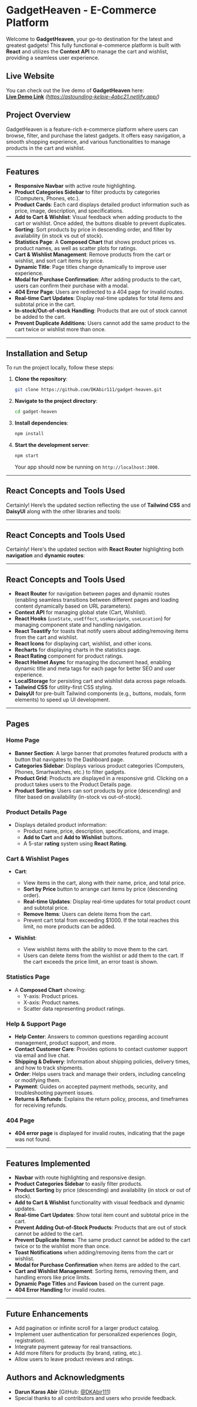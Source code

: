 # GadgetHeaven - E-Commerce Platform

Welcome to **GadgetHeaven**, your go-to destination for the latest and greatest gadgets! This fully functional e-commerce platform is built with **React** and utilizes the **Context API** to manage the cart and wishlist, providing a seamless user experience.

## Live Website

You can check out the live demo of **GadgetHeaven** here:  
**[Live Demo Link](#)** *(https://astounding-kelpie-4abc21.netlify.app/)*

## Project Overview

GadgetHeaven is a feature-rich e-commerce platform where users can browse, filter, and purchase the latest gadgets. It offers easy navigation, a smooth shopping experience, and various functionalities to manage products in the cart and wishlist.

---

## Features

- **Responsive Navbar** with active route highlighting.
- **Product Categories Sidebar** to filter products by categories (Computers, Phones, etc.).
- **Product Cards**: Each card displays detailed product information such as price, image, description, and specifications.
- **Add to Cart & Wishlist**: Visual feedback when adding products to the cart or wishlist. Once added, the buttons disable to prevent duplicates.
- **Sorting**: Sort products by price in descending order, and filter by availability (in stock vs out of stock).
- **Statistics Page**: A **Composed Chart** that shows product prices vs. product names, as well as scatter plots for ratings.
- **Cart & Wishlist Management**: Remove products from the cart or wishlist, and sort cart items by price.
- **Dynamic Title**: Page titles change dynamically to improve user experience.
- **Modal for Purchase Confirmation**: After adding products to the cart, users can confirm their purchase with a modal.
- **404 Error Page**: Users are redirected to a 404 page for invalid routes.
- **Real-time Cart Updates**: Display real-time updates for total items and subtotal price in the cart.
- **In-stock/Out-of-stock Handling**: Products that are out of stock cannot be added to the cart.
- **Prevent Duplicate Additions**: Users cannot add the same product to the cart twice or wishlist more than once.

---

## Installation and Setup

To run the project locally, follow these steps:

1. **Clone the repository**:
   ```bash
   git clone https://github.com/DKAbir111/gadget-heaven.git
   ```

2. **Navigate to the project directory**:
   ```bash
   cd gadget-heaven
   ```

3. **Install dependencies**:
   ```bash
   npm install
   ```

4. **Start the development server**:
   ```bash
   npm start
   ```

   Your app should now be running on `http://localhost:3000`.

---

## React Concepts and Tools Used

Certainly! Here’s the updated section reflecting the use of **Tailwind CSS** and **DaisyUI** along with the other libraries and tools:

---

## React Concepts and Tools Used

Certainly! Here's the updated section with **React Router** highlighting both **navigation** and **dynamic routes**:

---

## React Concepts and Tools Used

- **React Router** for navigation between pages and dynamic routes (enabling seamless transitions between different pages and loading content dynamically based on URL parameters).
- **Context API** for managing global state (Cart, Wishlist).
- **React Hooks** (`useState`, `useEffect`, `useNavigate`, `useLocation`) for managing component state and handling navigation.
- **React Toastify** for toasts that notify users about adding/removing items from the cart and wishlist.
- **React Icons** for displaying cart, wishlist, and other icons.
- **Recharts** for displaying charts in the statistics page.
- **React Rating** component for product ratings.
- **React Helmet Async** for managing the document head, enabling dynamic title and meta tags for each page for better SEO and user experience.
- **LocalStorage** for persisting cart and wishlist data across page reloads.
- **Tailwind CSS** for utility-first CSS styling.
- **DaisyUI** for pre-built Tailwind components (e.g., buttons, modals, form elements) to speed up UI development.


---

## Pages

### Home Page

- **Banner Section**: A large banner that promotes featured products with a button that navigates to the Dashboard page.
- **Categories Sidebar**: Displays various product categories (Computers, Phones, Smartwatches, etc.) to filter gadgets.
- **Product Grid**: Products are displayed in a responsive grid. Clicking on a product takes users to the Product Details page.
- **Product Sorting**: Users can sort products by price (descending) and filter based on availability (in-stock vs out-of-stock).

### Product Details Page

- Displays detailed product information:
  - Product name, price, description, specifications, and image.
  - **Add to Cart** and **Add to Wishlist** buttons.
  - A 5-star **rating** system using **React Rating**.

### Cart & Wishlist Pages

- **Cart**:
  - View items in the cart, along with their name, price, and total price.
  - **Sort by Price** button to arrange cart items by price (descending order).
  - **Real-time Updates**: Display real-time updates for total product count and subtotal price.
  - **Remove Items**: Users can delete items from the cart.
  - Prevent cart total from exceeding $1000. If the total reaches this limit, no more products can be added.

- **Wishlist**:
  - View wishlist items with the ability to move them to the cart.
  - Users can delete items from the wishlist or add them to the cart. If the cart exceeds the price limit, an error toast is shown.

### Statistics Page

- A **Composed Chart** showing:
  - Y-axis: Product prices.
  - X-axis: Product names.
  - Scatter data representing product ratings.

### Help & Support Page

- **Help Center**: Answers to common questions regarding account management, product support, and more.
- **Contact Customer Care**: Provides options to contact customer support via email and live chat.
- **Shipping & Delivery**: Information about shipping policies, delivery times, and how to track shipments.
- **Order**: Helps users track and manage their orders, including canceling or modifying them.
- **Payment**: Guides on accepted payment methods, security, and troubleshooting payment issues.
- **Returns & Refunds**: Explains the return policy, process, and timeframes for receiving refunds.

### 404 Page

- **404 error page** is displayed for invalid routes, indicating that the page was not found.

---

## Features Implemented

- **Navbar** with route highlighting and responsive design.
- **Product Categories Sidebar** to easily filter products.
- **Product Sorting** by price (descending) and availability (in stock or out of stock).
- **Add to Cart & Wishlist** functionality with visual feedback and dynamic updates.
- **Real-time Cart Updates**: Show total item count and subtotal price in the cart.
- **Prevent Adding Out-of-Stock Products**: Products that are out of stock cannot be added to the cart.
- **Prevent Duplicate Items**: The same product cannot be added to the cart twice or to the wishlist more than once.
- **Toast Notifications** when adding/removing items from the cart or wishlist.
- **Modal for Purchase Confirmation** when items are added to the cart.
- **Cart and Wishlist Management**: Sorting items, removing them, and handling errors like price limits.
- **Dynamic Page Titles** and **Favicon** based on the current page.
- **404 Error Handling** for invalid routes.

---

## Future Enhancements

- Add pagination or infinite scroll for a larger product catalog.
- Implement user authentication for personalized experiences (login, registration).
- Integrate payment gateway for real transactions.
- Add more filters for products (by brand, rating, etc.).
- Allow users to leave product reviews and ratings.

## Authors and Acknowledgments

- **Darun Karas Abir** (GitHub: [@DKAbir111](https://github.com/DKAbir111))
- Special thanks to all contributors and users who provide feedback.
